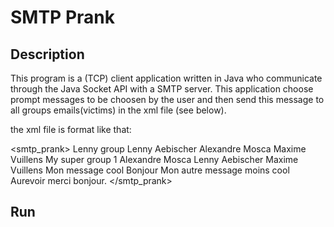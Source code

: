 # SMTP Prank
## Description
This program is a (TCP) client application written in Java who communicate through the Java Socket API with a SMTP server. 
This application choose prompt messages to be choosen by the user and then send this message to all groups emails(victims) in the xml file (see below).

the xml file is format like that:

<?xml version="1.0" encoding="UTF-8"?>
<smtp_prank>
	<groups>
		<group>
			<name>Lenny group</name>
			<from value="lenny.aebischer@heig-vd.ch">Lenny Aebischer</from>
			<dests>
				<dest value="alexandre.mosca@heig-vd.ch">Alexandre Mosca</dest>
				<dest value="maxime.vulliens@heig-vd.ch">Maxime Vuillens</dest>
			</dests>
		</group>
		<group>
			<name>My super group 1 </name>
			<from value="alexandre.mosca@heig-vd.ch">Alexandre Mosca</from>
			<dests>
				<dest value="lenny.aebischer@heig-vd.ch">Lenny Aebischer</dest>
				<dest value="maxime.vulliens@heig-vd.ch">Maxime Vuillens</dest>
			</dests>
		</group>
	</groups>
	<messages>
		<message>
			<subject>Mon message cool</subject>
			<body>
        Bonjour
			</body>
		</message>
		<message>
			<subject>Mon autre message moins cool </subject>
			<body>Aurevoir merci bonjour.</body>
		</message>
	</messages>
</smtp_prank>


## Run
